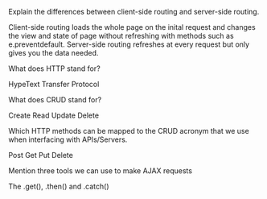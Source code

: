 Explain the differences between client-side routing and server-side routing.

Client-side routing loads the whole page on the inital request and changes the view and state of page without refreshing with methods such as e.preventdefault. Server-side routing refreshes at every request but only gives you the data needed.

What does HTTP stand for?

HypeText Transfer Protocol

What does CRUD stand for?

Create Read Update Delete

Which HTTP methods can be mapped to the CRUD acronym that we use when interfacing with APIs/Servers.

Post Get Put Delete

Mention three tools we can use to make AJAX requests

The .get(), .then() and .catch()